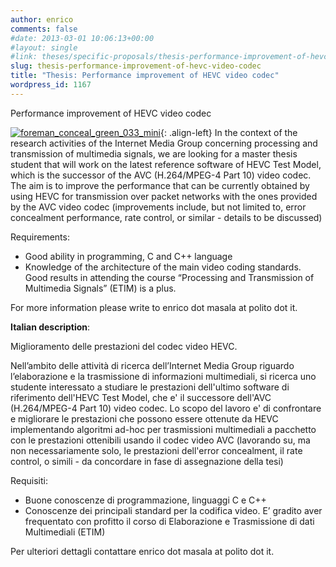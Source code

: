 ```yaml
---
author: enrico
comments: false
#date: 2013-03-01 10:06:13+00:00
#layout: single
#link: theses/specific-proposals/thesis-performance-improvement-of-hevc-video-codec/
slug: thesis-performance-improvement-of-hevc-video-codec
title: "Thesis: Performance improvement of HEVC video codec"
wordpress_id: 1167
---
```


Performance improvement of HEVC video codec

[![foreman_conceal_green_033_mini]({{site.baseurl}}/res/2013/03/foreman_conceal_green_033_mini.png)]({{site.baseurl}}/res/2013/03/foreman_conceal_green_033_mini.png){: .align-left} In the context of the research activities of the Internet Media Group concerning processing and transmission of multimedia signals, we are looking for a master thesis student that will work on the latest reference software of HEVC Test Model, which is the successor of the AVC (H.264/MPEG-4 Part 10) video codec. The aim is to improve the performance that can be currently obtained by using HEVC for transmission over packet networks with the ones provided by the AVC video codec (improvements include, but not limited to, error concealment performance, rate control, or similar - details to be discussed)

Requirements:

- Good ability in programming, C and C++ language
- Knowledge of the architecture of the main video coding standards. Good results in attending the course “Processing and Transmission of Multimedia Signals” (ETIM) is a plus.

For more information please write to enrico dot masala at polito dot it.

**Italian description**:

Miglioramento delle prestazioni del codec video HEVC.

Nell’ambito delle attività di ricerca dell’Internet Media Group riguardo l’elaborazione e la trasmissione di informazioni multimediali, si ricerca uno studente interessato a studiare le prestazioni dell'ultimo software di riferimento dell'HEVC Test Model, che e' il successore dell'AVC (H.264/MPEG-4 Part 10) video codec. Lo scopo del lavoro e' di confrontare e migliorare le prestazioni che possono essere ottenute da HEVC implementando algoritmi ad-hoc per trasmissioni multimediali a pacchetto con le prestazioni ottenibili usando il codec video AVC (lavorando su, ma non necessariamente solo, le prestazioni dell'error concealment, il rate control, o simili - da concordare in fase di assegnazione della tesi)

Requisiti:

- Buone conoscenze di programmazione, linguaggi C e C++
- Conoscenze dei principali standard per la codifica video. E’ gradito aver frequentato con profitto il corso di Elaborazione e Trasmissione di dati Multimediali (ETIM)

Per ulteriori dettagli contattare enrico dot masala at polito dot it.
